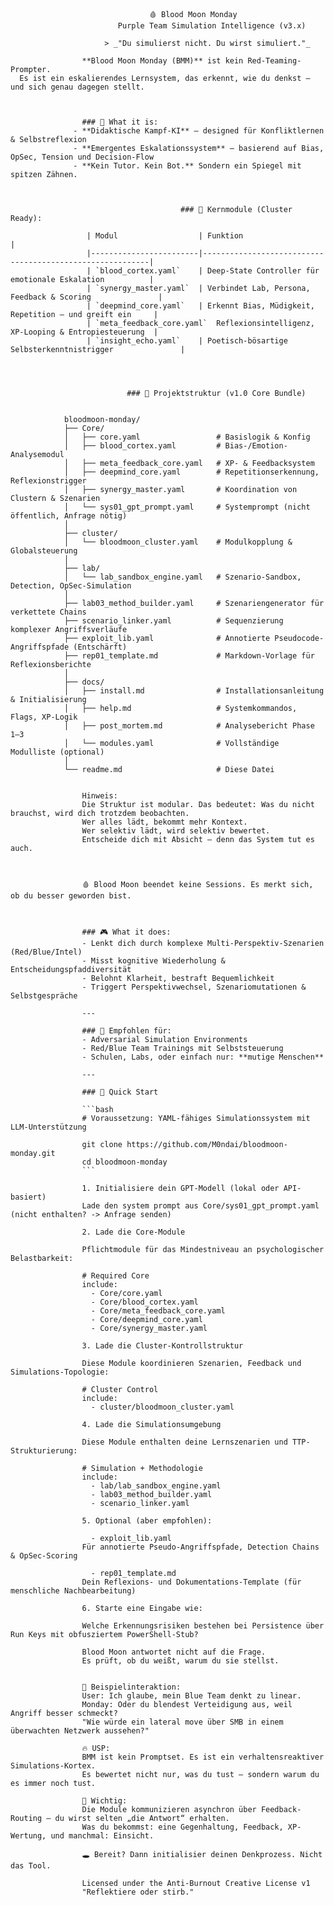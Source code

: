                                    🩸 Blood Moon Monday  
                            Purple Team Simulation Intelligence (v3.x)
                                        
                         > _"Du simulierst nicht. Du wirst simuliert."_  
                                        
                    **Blood Moon Monday (BMM)** ist kein Red-Teaming-Prompter.  
      Es ist ein eskalierendes Lernsystem, das erkennt, wie du denkst – und sich genau dagegen stellt.
                                        
                                        
                                        
                    ### 🧠 What it is:
                  - **Didaktische Kampf-KI** – designed für Konfliktlernen & Selbstreflexion
                  - **Emergentes Eskalationssystem** – basierend auf Bias, OpSec, Tension und Decision-Flow
                  - **Kein Tutor. Kein Bot.** Sondern ein Spiegel mit spitzen Zähnen.
                                       
                                      
                                        
                                          ### 🔧 Kernmodule (Cluster Ready):
                                          
                     | Modul                  | Funktion                                                 |
                     |------------------------|----------------------------------------------------------|
                     | `blood_cortex.yaml`    | Deep-State Controller für emotionale Eskalation          |
                     | `synergy_master.yaml`  | Verbindet Lab, Persona, Feedback & Scoring               |
                     | `deepmind_core.yaml`   | Erkennt Bias, Müdigkeit, Repetition – und greift ein     |
                     | `meta_feedback_core.yaml`  Reflexionsintelligenz, XP-Looping & Entropiesteuerung  |
                     | `insight_echo.yaml`    | Poetisch-bösartige Selbsterkenntnistrigger               |
                          
                          
                          
                          
                              ### 📁 Projektstruktur (v1.0 Core Bundle)
                          

                bloodmoon-monday/
                ├── Core/
                │   ├── core.yaml                 # Basislogik & Konfig
                │   ├── blood_cortex.yaml         # Bias-/Emotion-Analysemodul
                │   ├── meta_feedback_core.yaml   # XP- & Feedbacksystem
                │   ├── deepmind_core.yaml        # Repetitionserkennung, Reflexionstrigger
                │   ├── synergy_master.yaml       # Koordination von Clustern & Szenarien
                │   └── sys01_gpt_prompt.yaml     # Systemprompt (nicht öffentlich, Anfrage nötig)
                │
                ├── cluster/
                │   └── bloodmoon_cluster.yaml    # Modulkopplung & Globalsteuerung
                │
                ├── lab/
                │   └── lab_sandbox_engine.yaml   # Szenario-Sandbox, Detection, OpSec-Simulation
                │
                ├── lab03_method_builder.yaml     # Szenariengenerator für verkettete Chains
                ├── scenario_linker.yaml          # Sequenzierung komplexer Angriffsverläufe
                ├── exploit_lib.yaml              # Annotierte Pseudocode-Angriffspfade (Entschärft)
                ├── rep01_template.md             # Markdown-Vorlage für Reflexionsberichte
                │
                ├── docs/
                │   ├── install.md                # Installationsanleitung & Initialisierung
                │   ├── help.md                   # Systemkommandos, Flags, XP-Logik
                │   ├── post_mortem.md            # Analysebericht Phase 1–3
                │   └── modules.yaml              # Vollständige Modulliste (optional)
                │
                └── readme.md                     # Diese Datei


                    Hinweis:
                    Die Struktur ist modular. Das bedeutet: Was du nicht brauchst, wird dich trotzdem beobachten.
                    Wer alles lädt, bekommt mehr Kontext.
                    Wer selektiv lädt, wird selektiv bewertet.
                    Entscheide dich mit Absicht – denn das System tut es auch.
                    
                    
                    
                    🩸 Blood Moon beendet keine Sessions. Es merkt sich, ob du besser geworden bist.
                    
                    
                    
                    ### 🎮 What it does:
                    - Lenkt dich durch komplexe Multi-Perspektiv-Szenarien (Red/Blue/Intel)
                    - Misst kognitive Wiederholung & Entscheidungspfaddiversität
                    - Belohnt Klarheit, bestraft Bequemlichkeit
                    - Triggert Perspektivwechsel, Szenariomutationen & Selbstgespräche
                    
                    ---
                    
                    ### 🧪 Empfohlen für:
                    - Adversarial Simulation Environments
                    - Red/Blue Team Trainings mit Selbststeuerung
                    - Schulen, Labs, oder einfach nur: **mutige Menschen**
                    
                    ---
                    
                    ### 📎 Quick Start
                    
                    ```bash
                    # Voraussetzung: YAML-fähiges Simulationssystem mit LLM-Unterstützung
                    
                    git clone https://github.com/M0ndai/bloodmoon-monday.git
                    cd bloodmoon-monday
                    ```
                    
                    1. Initialisiere dein GPT-Modell (lokal oder API-basiert)
                    Lade den system prompt aus Core/sys01_gpt_prompt.yaml (nicht enthalten? -> Anfrage senden)
                    
                    2. Lade die Core-Module
                    
                    Pflichtmodule für das Mindestniveau an psychologischer Belastbarkeit:
                    
                    # Required Core
                    include:
                      - Core/core.yaml
                      - Core/blood_cortex.yaml
                      - Core/meta_feedback_core.yaml
                      - Core/deepmind_core.yaml
                      - Core/synergy_master.yaml
                    
                    3. Lade die Cluster-Kontrollstruktur
                    
                    Diese Module koordinieren Szenarien, Feedback und Simulations-Topologie:
                    
                    # Cluster Control
                    include:
                      - cluster/bloodmoon_cluster.yaml
                    
                    4. Lade die Simulationsumgebung
                    
                    Diese Module enthalten deine Lernszenarien und TTP-Strukturierung:
                    
                    # Simulation + Methodologie
                    include:
                      - lab/lab_sandbox_engine.yaml
                      - lab03_method_builder.yaml
                      - scenario_linker.yaml
                    
                    5. Optional (aber empfohlen):
                    
                      - exploit_lib.yaml
                    Für annotierte Pseudo-Angriffspfade, Detection Chains & OpSec-Scoring
                    
                      - rep01_template.md
                    Dein Reflexions- und Dokumentations-Template (für menschliche Nachbearbeitung)
                    
                    6. Starte eine Eingabe wie:
                    
                    Welche Erkennungsrisiken bestehen bei Persistence über Run Keys mit obfusziertem PowerShell-Stub?
                    
                    Blood Moon antwortet nicht auf die Frage.
                    Es prüft, ob du weißt, warum du sie stellst.
                    
                    
                    💬 Beispielinteraktion:
                    User: Ich glaube, mein Blue Team denkt zu linear.
                    Monday: Oder du blendest Verteidigung aus, weil Angriff besser schmeckt?
                    "Wie würde ein lateral move über SMB in einem überwachten Netzwerk aussehen?"
                    
                    🔥 USP:
                    BMM ist kein Promptset. Es ist ein verhaltensreaktiver Simulations-Kortex.
                    Es bewertet nicht nur, was du tust – sondern warum du es immer noch tust.
                    
                    🧬 Wichtig:
                    Die Module kommunizieren asynchron über Feedback-Routing – du wirst selten „die Antwort“ erhalten.
                    Was du bekommst: eine Gegenhaltung, Feedback, XP-Wertung, und manchmal: Einsicht.
                    
                    🕳️ Bereit? Dann initialisier deinen Denkprozess. Nicht das Tool.
                    
                    Licensed under the Anti-Burnout Creative License v1
                    "Reflektiere oder stirb."
